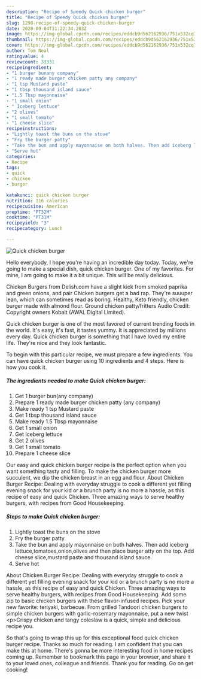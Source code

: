 ```yaml
---
description: "Recipe of Speedy Quick chicken burger"
title: "Recipe of Speedy Quick chicken burger"
slug: 1298-recipe-of-speedy-quick-chicken-burger
date: 2020-09-04T11:22:34.203Z
image: https://img-global.cpcdn.com/recipes/eddcb9d562162936/751x532cq70/quick-chicken-burger-recipe-main-photo.jpg
thumbnail: https://img-global.cpcdn.com/recipes/eddcb9d562162936/751x532cq70/quick-chicken-burger-recipe-main-photo.jpg
cover: https://img-global.cpcdn.com/recipes/eddcb9d562162936/751x532cq70/quick-chicken-burger-recipe-main-photo.jpg
author: Tom Neal
ratingvalue: 4
reviewcount: 33331
recipeingredient:
- "1 burger bunany company"
- "1 ready made burger chicken patty any company"
- "1 tsp Mustard paste"
- "1 tbsp thousand island sauce"
- "1.5 Tbsp mayonnaise"
- "1 small onion"
- " Iceberg lettuce"
- "2 olives"
- "1 small tomato"
- "1 cheese slice"
recipeinstructions:
- "Lightly toast the buns on the stove"
- "Fry the burger patty"
- "Take the bun and apply mayonnaise on both halves. Then add iceberg lettuce,tomatoes,onion,olives and then place burger atty on the top. Add cheese slice,mustard paste and thousand island sauce."
- "Serve hot"
categories:
- Recipe
tags:
- quick
- chicken
- burger

katakunci: quick chicken burger 
nutrition: 116 calories
recipecuisine: American
preptime: "PT32M"
cooktime: "PT31M"
recipeyield: "3"
recipecategory: Lunch

---
```



![Quick chicken burger](https://img-global.cpcdn.com/recipes/eddcb9d562162936/751x532cq70/quick-chicken-burger-recipe-main-photo.jpg)

Hello everybody, I hope you're having an incredible day today. Today, we're going to make a special dish, quick chicken burger. One of my favorites. For mine, I am going to make it a bit unique. This will be really delicious.

Chicken Burgers from Delish.com have a slight kick from smoked paprika and green onions, and pair Chicken burgers get a bad rap. They&#39;re suuuper lean, which can sometimes read as boring. Healthy, Keto friendly, chicken burger made with almond flour. Ground chicken patty/fritters Audio Credit: Copyright owners Kobalt (AWAL Digital Limited).

Quick chicken burger is one of the most favored of current trending foods in the world. It's easy, it's fast, it tastes yummy. It is appreciated by millions every day. Quick chicken burger is something that I have loved my entire life. They're nice and they look fantastic.


To begin with this particular recipe, we must prepare a few ingredients. You can have quick chicken burger using 10 ingredients and 4 steps. Here is how you cook it.

<!--inarticleads1-->

##### The ingredients needed to make Quick chicken burger:

1. Get 1 burger bun(any company)
1. Prepare 1 ready made burger chicken patty (any company)
1. Make ready 1 tsp Mustard paste
1. Get 1 tbsp thousand island sauce
1. Make ready 1.5 Tbsp mayonnaise
1. Get 1 small onion
1. Get  Iceberg lettuce
1. Get 2 olives
1. Get 1 small tomato
1. Prepare 1 cheese slice


Our easy and quick chicken burger recipe is the perfect option when you want something tasty and filling. To make the chicken burger more succulent, we dip the chicken breast in an egg and flour. About Chicken Burger Recipe: Dealing with everyday struggle to cook a different yet filling evening snack for your kid or a brunch party is no more a hassle, as this recipe of easy and quick Chicken. Three amazing ways to serve healthy burgers, with recipes from Good Housekeeping. 

<!--inarticleads2-->

##### Steps to make Quick chicken burger:

1. Lightly toast the buns on the stove
1. Fry the burger patty
1. Take the bun and apply mayonnaise on both halves. Then add iceberg lettuce,tomatoes,onion,olives and then place burger atty on the top. Add cheese slice,mustard paste and thousand island sauce.
1. Serve hot


About Chicken Burger Recipe: Dealing with everyday struggle to cook a different yet filling evening snack for your kid or a brunch party is no more a hassle, as this recipe of easy and quick Chicken. Three amazing ways to serve healthy burgers, with recipes from Good Housekeeping. Add some zip to basic chicken burgers with these flavor-infused recipes. Pick your new favorite: teriyaki, barbecue. From grilled Tandoori chicken burgers to simple chicken burgers with garlic-rosemary mayonnaise, put a new twist &lt;p&gt;Crispy chicken and tangy coleslaw is a quick, simple and delicious recipe you. 

So that's going to wrap this up for this exceptional food quick chicken burger recipe. Thanks so much for reading. I am confident that you can make this at home. There's gonna be more interesting food in home recipes coming up. Remember to bookmark this page in your browser, and share it to your loved ones, colleague and friends. Thank you for reading. Go on get cooking!
